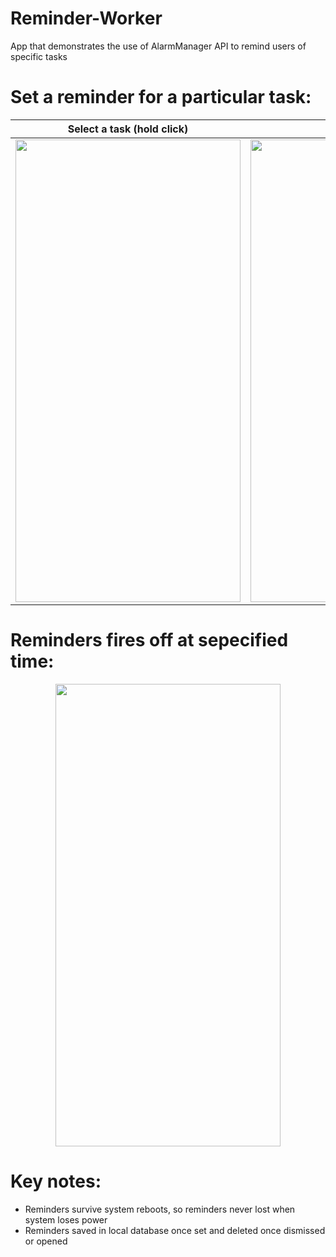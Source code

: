 # Reminder-Worker
App that demonstrates the use of AlarmManager API to remind users of specific tasks 

# Set a reminder for a particular task:

Select a task (hold click) | specify date | specify time
:-------------------------:|:------------:|:-----------:
<img src="https://user-images.githubusercontent.com/90382113/157540117-9e2e1d7b-0a90-4967-b84c-a1d0f75e9224.png" width="360" height="740"> | <img src="https://user-images.githubusercontent.com/90382113/157540891-314ddbf1-cb18-4b6e-8600-9d76c4248446.png" width="360" height="740"> | <img src="https://user-images.githubusercontent.com/90382113/157542119-768467f5-4cab-4055-8229-9722ec541584.png" width="360" height="740">

# Reminders fires off at sepecified time:

<p align="center">
  <img src="https://user-images.githubusercontent.com/90382113/157542340-475b4328-9dfe-489a-9c74-6082c117aa74.png" width="360" height="740">
</p>

# Key notes:
* Reminders survive system reboots, so reminders never lost when system loses power
* Reminders saved in local database once set and deleted once dismissed or opened
